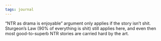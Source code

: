```yaml
---
tags: journal
---
```

“NTR as drama is enjoyable” argument only applies if the story isn’t shit. Sturgeon’s Law (90% of everything is shit) still applies here, and even then most good-to-superb NTR stories are carried hard by the art.